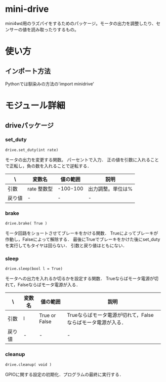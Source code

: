 # mini-drive
mini4wd用のラズパイをするためのパッケージ。モータの出力を調整したり、センサーの値を読み取ったりするもの。

# 使い方
## インポート方法
Pythonでは馴染みの方法の'import minidrive'

# モジュール詳細
## driveパッケージ
### set_duty
 ```
drive.set_duty(int rate)
 ```
モータの出力を変更する関数。
パーセントで入力．
正の値を引数に入れることで正転し，負の数を入れることで逆転する．

| \ | 変数名 | 値の範囲 | 説明 |
| ---- | ---- | ---- | ---- |
|引数|rate 整数型|-100-100|出力調整。単位は%|
|戻り値|-|-|-|

### brake
 ```
drive.brake( True )
 ```
モータ回路をショートさせてブレーキをかける関数．
Trueによってブレーキが作動し，Falseによって解除する．
最後にTrueでブレーキをかけた後にset_dutyを実行してもタイヤは回らない．
引数と戻り値はともにない．


### sleep
 ```
drive.sleep(bool l = True)
 ```
モータへの出力を入れるか切るかを設定する関数．
Trueならばモータ電源が切れて，Falseならばモータ電源が入る．

| \ | 変数名 | 値の範囲 | 説明 |
| ---- | ---- | ---- | ---- |
|引数| l | True or False |Trueならばモータ電源が切れて，Falseならばモータ電源が入る．|
|戻り値|-|-|-|

### cleanup
 ```
drive.cleanup( void )
 ```
GPIOに関する設定の初期化．プログラムの最終に実行する．
